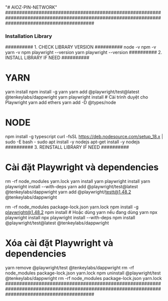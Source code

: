 "# AIOZ-PIN-NETWORK" 
################################################################################################################################################
### Installation Library 
########## 1. CHECK LIBRARY VERSION ########## 
node -v
npm -v
yarn -v
npm playwright --version
yarn playwright --version
########## 2. INSTALL LIBRARY IF NEED ##########
# YARN
yarn install
npm install -g yarn
yarn add @playwright/test@latest @tenkeylabs/dappwright
yarn playwright install    # Cài trình duyệt cho Playwright 
yarn add ethers
yarn add -D @types/node
# NODE
npm install -g typescript
curl -fsSL https://deb.nodesource.com/setup_18.x | sudo -E bash -
sudo apt install -y nodejs
apt-get install -y nodejs
########## 3. REINSTALL LIBRARY IF NEED ##########
# Cài đặt Playwright và dependencies
rm -rf node_modules yarn.lock
yarn install
yarn playwright install
yarn playwright install --with-deps
yarn add @playwright/test@latest @tenkeylabs/dappwright
yarn add @playwright/testt@1.48.2 @tenkeylabs/dappwright

rm -rf node_modules package-lock.json yarn.lock
npm install -g playwright@1.48.2
npm install  # Hoặc dùng yarn nếu đang dùng yarn
npx playwright install
npx playwright install --with-deps
npm install @playwright/test@latest @tenkeylabs/dappwright

# Xóa cài đặt Playwright và dependencies
yarn remove @playwright/test @tenkeylabs/dappwright
rm -rf node_modules package-lock.json yarn.lock
npm uninstall @playwright/test @tenkeylabs/dappwright
rm -rf node_modules package-lock.json yarn.lock
################################################################################################################################################